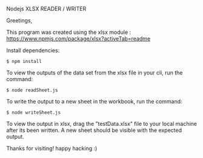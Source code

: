Nodejs XLSX READER / WRITER

Greetings, 

This program was created using the xlsx module : https://www.npmjs.com/package/xlsx?activeTab=readme

Install dependencies: 
```
$ npm install
```
To view the outputs of the data set from the xlsx file in your cli, run the command: 
```
$ node readSheet.js
```
To write the output to a new sheet in the workbook, run the command:
```
$ node writeSheet.js
```
To view the output in xlsx, drag the "testData.xlsx" file to your local machine after its been written. A new sheet should be visible with the expected output.

Thanks for visiting! happy hacking :)
